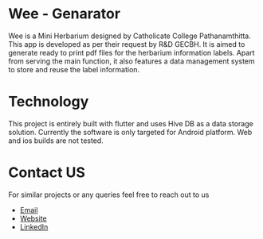# Wee - Genarator

Wee is a Mini Herbarium designed by Catholicate College Pathanamthitta. This app is developed as per their request by R&D GECBH.
It is aimed to generate ready to print pdf files for the herbarium information labels. Apart from serving the main function, it also features a data management system to store and reuse the label information.

# Technology

This project is entirely built with flutter and uses Hive DB as a data storage solution.
Currently the software is only targeted for Android platform. Web and ios builds are not tested.

# Contact US

For similar projects or any queries feel free to reach out to us

- [Email](mailto:randdgecb@gmail.com)
- [Website](http://www.gecbh.ac.in/)
- [LinkedIn](https://www.linkedin.com/company/r-d-gecbh)
